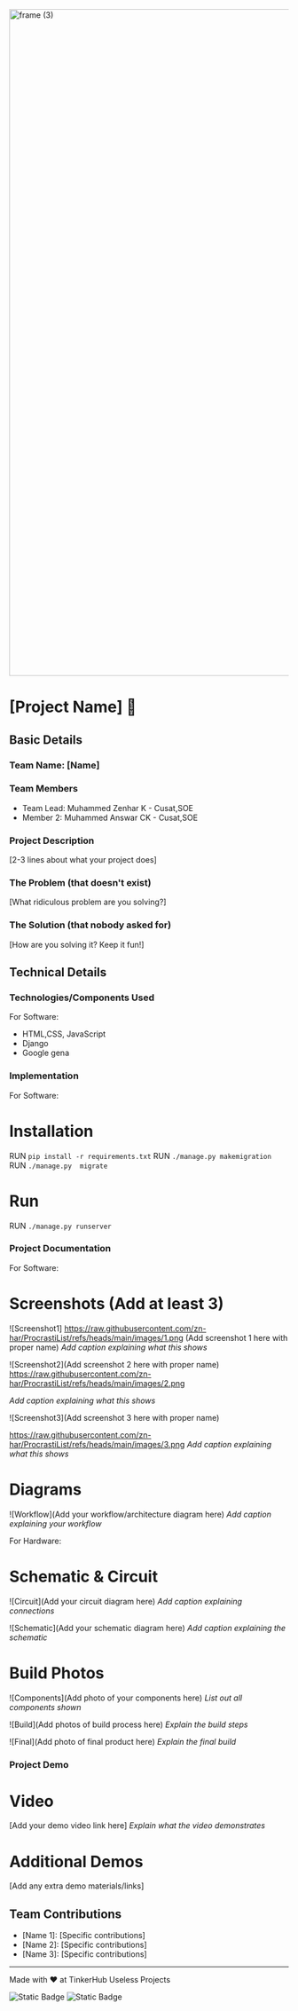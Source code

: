 <img width="3188" height="1202" alt="frame (3)" src="https://github.com/user-attachments/assets/517ad8e9-ad22-457d-9538-a9e62d137cd7" />


# [Project Name] 🎯


## Basic Details
### Team Name: [Name]


### Team Members
- Team Lead: Muhammed Zenhar K - Cusat,SOE
- Member 2: Muhammed Answar CK - Cusat,SOE

### Project Description
[2-3 lines about what your project does]

### The Problem (that doesn't exist)
[What ridiculous problem are you solving?]

### The Solution (that nobody asked for)
[How are you solving it? Keep it fun!]

## Technical Details
### Technologies/Components Used
For Software:
- HTML,CSS, JavaScript
- Django
- Google gena

### Implementation
For Software:
# Installation
RUN `pip install -r requirements.txt`
RUN `./manage.py makemigration`
RUN `./manage.py  migrate`


# Run
RUN `./manage.py runserver`

### Project Documentation
For Software:

# Screenshots (Add at least 3)
![Screenshot1]
https://raw.githubusercontent.com/zn-har/ProcrastiList/refs/heads/main/images/1.png
(Add screenshot 1 here with proper name)
*Add caption explaining what this shows*

![Screenshot2](Add screenshot 2 here with proper name)
https://raw.githubusercontent.com/zn-har/ProcrastiList/refs/heads/main/images/2.png

*Add caption explaining what this shows*

![Screenshot3](Add screenshot 3 here with proper name)

https://raw.githubusercontent.com/zn-har/ProcrastiList/refs/heads/main/images/3.png
*Add caption explaining what this shows*

# Diagrams
![Workflow](Add your workflow/architecture diagram here)
*Add caption explaining your workflow*

For Hardware:

# Schematic & Circuit
![Circuit](Add your circuit diagram here)
*Add caption explaining connections*

![Schematic](Add your schematic diagram here)
*Add caption explaining the schematic*

# Build Photos
![Components](Add photo of your components here)
*List out all components shown*

![Build](Add photos of build process here)
*Explain the build steps*

![Final](Add photo of final product here)
*Explain the final build*

### Project Demo
# Video
[Add your demo video link here]
*Explain what the video demonstrates*

# Additional Demos
[Add any extra demo materials/links]

## Team Contributions
- [Name 1]: [Specific contributions]
- [Name 2]: [Specific contributions]
- [Name 3]: [Specific contributions]

---
Made with ❤️ at TinkerHub Useless Projects 

![Static Badge](https://img.shields.io/badge/TinkerHub-24?color=%23000000&link=https%3A%2F%2Fwww.tinkerhub.org%2F)
![Static Badge](https://img.shields.io/badge/UselessProjects--25-25?link=https%3A%2F%2Fwww.tinkerhub.org%2Fevents%2FQ2Q1TQKX6Q%2FUseless%2520Projects)



